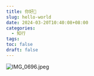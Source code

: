 ```yaml
---
title: 你好👋
slug: hello-world
date: 2024-03-20T10:40:08+08:00
categories:
  - 知行
tags: 
toc: false
draft: false
---
```

![IMG_0696.jpeg](https://pic.wtuchuan.com/tuchuang/2024/03/792b059dc18ce4ff0f278a14c06f0bb3.jpeg)